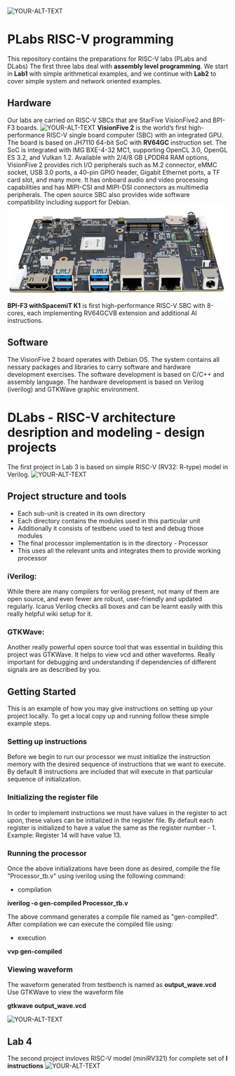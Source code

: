 <picture>
 <img alt="YOUR-ALT-TEXT" src="images/RVLabs.logo.drawio.png">
</picture>


# PLabs RISC-V programming 
This repository contains the preparations for RISC-V labs (PLabs and DLabs)
The first three labs deal with **assembly level programming**. We start in **Lab1** with simple arithmetical examples, 
and we continue with **Lab2**  to cover simple system and network oriented examples.
## Hardware 
Our labs are carried on RISC-V SBCs that are StarFive VisionFive2 and BPI-F3 boards.
<picture>
 <img alt="YOUR-ALT-TEXT" src="images/RISC-V.StarFive2.boad.500x500.png">
</picture> 
**VisionFive 2** is the world’s first high-performance RISC-V single board computer (SBC) with an integrated GPU. 
The board is based on JH7110 64-bit SoC with **RV64GC** instruction set.
The SoC is integrated with IMG BXE-4-32 MC1, supporting OpenCL 3.0, OpenGL ES 3.2, and Vulkan 1.2. Available with 2/4/8 GB LPDDR4 RAM options, VisionFive 2 provides rich I/O peripherals such as M.2 connector, eMMC socket, USB 3.0 ports, a 40-pin GPIO header, Gigabit Ethernet ports, a TF card slot, and many more. 
It has onboard audio and video processing capabilities and has MIPI-CSI and MIPI-DSI connectors as multimedia peripherals. The open source SBC also provides wide software compatibility including support for Debian.
<picture>
 <img alt="YOUR-ALT-TEXT" src="images/bpi-f3_05.board.jpg">
</picture> 
**BPI-F3 withSpacemiT K1** is first high-performance RISC-V SBC with 8-cores, each implementing RV64GCVB extension and additional AI instructions.

## Software
The VisionFive 2 board operates with Debian OS. The system contains all nessary packages and libraries to carry software and hardware development exercises.
The software development is based on C/C++ and assembly language.
The hardware development is based on Verilog (iverilog) and GTKWave graphic environment.

# DLabs - RISC-V architecture desription and modeling - design projects
The first project in Lab 3 is based on simple RISC-V (RV32: R-type) model in Verilog.
<picture>
 <img alt="YOUR-ALT-TEXT" src="images/RISCV.flow.proc.drawio.png">
</picture>

## Project structure and tools
+ Each sub-unit is created in its own directory
+ Each directory contains the modules used in this particular unit
+ Additionally it consists of testbenc used to test and debug those modules
+ The final processor implementation is in the directory - Processor
+ This uses all the relevant units and integrates them to provide working processor

### iVerilog:
While there are many compilers for verilog present, not many of them are open source, and even fewer are robust, user-friendly and updated regularly. Icarus Verilog checks all boxes and can be learnt easily with this really helpful wiki setup for it.

### GTKWave:
Another really powerful open source tool that was essential in building this project was GTKWave. It helps to view vcd and other waveforms. Really important for debugging and understanding if dependencies of different signals are as described by you.

## Getting Started
This is an example of how you may give instructions on setting up your project locally. To get a local copy up and running follow these simple example steps.

### Setting up instructions
Before we begin to run our processor we must initialize the instruction memory with the desired sequence of instructions that we want to execute. By default 8 instructions are included that will execute in that particular sequence of initialization.

### Initializing the register file
In order to implement instructions we must have values in the register to act upon, these values can be initialized in the register file. By default each register is initialized to have a value the same as the register number - 1. Example: Register 14 will have value 13.

### Running the processor
Once the above initializations have been done as desired, compile the file "Processor_tb.v" using iverilog using the following command:
+ compilation
  
**iverilog -o gen-compiled Processor_tb.v** 

The above command generates a compile file named as "gen-compiled". After compilation we can execute the compiled file using:

+ execution

**vvp gen-compiled**

### Viewing waveform

The waveform generated from testbench is named as **output_wave.vcd**
Use GTKWave to view the waveform file

**gtkwave output_wave.vcd**

<picture>
 <img alt="YOUR-ALT-TEXT" src="images/image.png">
</picture>

## Lab 4
The second project invloves RISC-V model (miniRV321) for complete set of **I instructions**
<picture>
 <img alt="YOUR-ALT-TEXT" src="images/RV.100.mem.interface.drawio.png">
</picture>
